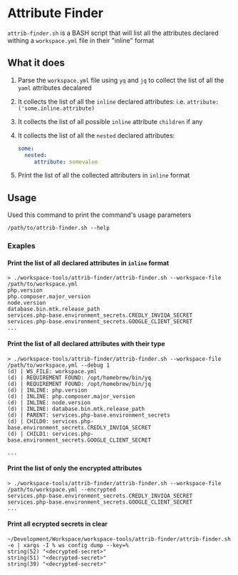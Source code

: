 # Attribute Finder

`attrib-finder.sh` is a BASH script that will list
all the attributes declared withing a `workspace.yml` file in their "inline" format

## What it does
1. Parse the `workspace.yml` file using `yq` and `jq` to collect the list of all the `yaml` attributes decalared
2. It collects the list of all the `inline` declared attributes: i.e. `attribute:('some.inline.attribute)`
3. It collects the list of all possible `inline` attribute `children` if any
4. It collects the list of all the `nested` declared attributes:

   ```yml
   some:
     nested:
        attribute: somevalue
   ```

5. Print the list of all the collected attributers in `inline` format

## Usage

Used this command to print the command's usage parameters

```shell
/path/to/attrib-finder.sh --help
```

### Exaples

#### Print the list of all declared attributes in `inline` format

```shell
> ./workspace-tools/attrib-finder/attrib-finder.sh --workspace-file /path/to/workspace.yml
php.version
php.composer.major_version
node.version
database.bin.mtk.release_path
services.php-base.environment_secrets.CREDLY_INVIQA_SECRET
services.php-base.environment_secrets.GOOGLE_CLIENT_SECRET
...
```

#### Print the list of all declared attributes with their type

```shell
> ./workspace-tools/attrib-finder/attrib-finder.sh --workspace-file /path/to/workspace.yml --debug 1
(d) | WS_FILE: workspace.yml
(d) | REQUIREMENT FOUND: /opt/homebrew/bin/yq
(d) | REQUIREMENT FOUND: /opt/homebrew/bin/jq
(d) | INLINE: php.version
(d) | INLINE: php.composer.major_version
(d) | INLINE: node.version
(d) | INLINE: database.bin.mtk.release_path
(d) | PARENT: services.php-base.environment_secrets
(d) | CHILD0: services.php-base.environment_secrets.CREDLY_INVIQA_SECRET
(d) | CHILD1: services.php-base.environment_secrets.GOOGLE_CLIENT_SECRET

...
```

#### Print the list of only the encrypted attributes

```shell
> ./workspace-tools/attrib-finder/attrib-finder.sh --workspace-file /path/to/workspace.yml --encrypted
services.php-base.environment_secrets.CREDLY_INVIQA_SECRET
services.php-base.environment_secrets.GOOGLE_CLIENT_SECRET
...
```

#### Print all ecrypted secrets in clear

```shell
~/Development/Workspace/workspace-tools/attrib-finder/attrib-finder.sh -e | xargs -I % ws config dump --key=%
string(52) "<decrypted-secret>"
string(51) "<decrypted-secret>"
string(39) "<decrypted-secret>"
```
